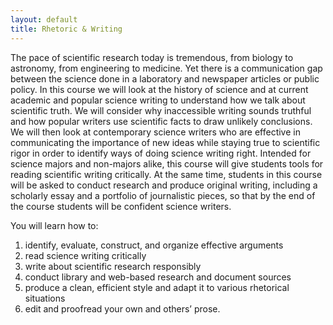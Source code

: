 ```yaml
---
layout: default
title: Rhetoric & Writing
---
```


The pace of scientific research today is tremendous, from biology to astronomy, from engineering to medicine. Yet there is a communication gap between the science done in a laboratory and newspaper articles or public policy. In this course we will look at the history of science and at current academic and popular science writing to understand how we talk about scientific truth. We will consider why inaccessible writing sounds truthful and how popular writers use scientific facts to draw unlikely conclusions. We will then look at contemporary science writers who are effective in communicating the importance of new ideas while staying true to scientific rigor in order to identify ways of doing science writing right. Intended for science majors and non-majors alike, this course will give students tools for reading scientific writing critically. At the same time, students in this course will be asked to conduct research and produce original writing, including a scholarly essay and a portfolio of journalistic pieces, so that by the end of the course students will be confident science writers.

You will learn how to:

1. identify, evaluate, construct, and organize effective arguments
2. read science writing critically
3. write about scientific research responsibly
4. conduct library and web-based research and document sources
5. produce a clean, efficient style and adapt it to various rhetorical situations
6. edit and proofread your own and others’ prose.